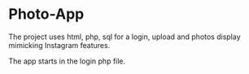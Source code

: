 # Photo-App
The project uses html, php, sql for a login, upload and photos display mimicking Instagram features. 

The app starts in the login php file.
